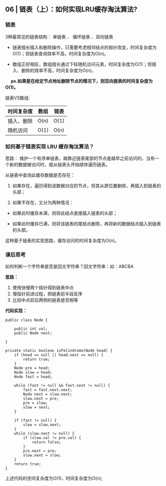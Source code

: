 
## 06 | 链表（上）：如何实现LRU缓存淘汰算法?

### 链表

 3种最常见的链表结构： 单链表  、 循环链表  、双向链表

* 链表擅长插入和删除操作，只需要考虑相邻结点的指针改变，时间复杂度为 O(1)；但链表查询效率不高，时间复杂度为O(n)。

* 数组正好相反，数组擅长通过下标随机访问元素，时间复杂度为O(1)；但插入、删除的效率不高，时间复杂度为O(n)。

&#8195; **ps.如果是在给定节点地址删除节点的情况下，则双向链表的时间复杂度为O(1)。**


链表VS数组:

| 时间复杂度 | 数组 |   链表   |
|----------|------|---------|
| 插入、删除 | O(n) |  O(1) |
|  随机访问 |  O(1) |  O(n) |

### 如何基于链表实现 LRU 缓存淘汰算法？

思路： 维护一个有序单链表，越靠近链表尾部的节点是越早之前访问的，当有一个新的数据被访问时，就从链表头开始顺序遍历链表。

从链表中查询此缓存数据是否存在：

1. 如果存在，遍历得到该数据对应的节点，将其从原位置删除，再插入到链表的头部；

2. 如果不存在，又分为两种情况：

* 如果此时缓存未满，则将此结点直接插入链表的头部；

* 如果此时缓存已满，则将该链表的尾结点删除，再将新的数据结点插入到链表的头部。

这种基于链表的实现思路，缓存访问的时间复杂度为O(n)。

### 课后思考

如何判断一个字符串是否是回文字符串？回文字符串：如：ABCBA

**思路：**

1. 使用快慢两个指针得到链表中点
2. 慢指针前进过程，把链表前半段反序
3. 比较中点前后两侧的链表是否相等

**代码实现：**

```
public class Node {

    public int val;
    public Node next;

}

private static boolean isPalindrome(Node head) {
    if (head == null || head.next == null) {
        return true;
    }
    Node pre = head;
    Node slow = head;
    Node fast = head;

    while (fast != null && fast.next != null) {
        fast = fast.next.next;
        Node next = slow.next;
        slow.next = pre;
        pre = slow;
        slow = next;
    }

    if (fast != null) {
        slow = slow.next;
    }
    while (slow.next != null) {
        if (slow.val != pre.val) {
            return false;
        }
        pre.next = pre;
        slow.next = slow;
    }
    return true;
}
```

上述代码的空间复杂度为O(1)，时间复杂度为O(n);